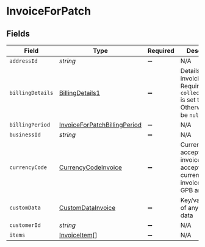 # InvoiceForPatch


## Fields

| Field                                                                                              | Type                                                                                               | Required                                                                                           | Description                                                                                        | Example                                                                                            |
| -------------------------------------------------------------------------------------------------- | -------------------------------------------------------------------------------------------------- | -------------------------------------------------------------------------------------------------- | -------------------------------------------------------------------------------------------------- | -------------------------------------------------------------------------------------------------- |
| `addressId`                                                                                        | *string*                                                                                           | :heavy_minus_sign:                                                                                 | N/A                                                                                                | add_01ghbm9egqcxtz4ap4dfg8dtaf                                                                     |
| `billingDetails`                                                                                   | [BillingDetails1](../../models/shared/billingdetails1.md)                                          | :heavy_minus_sign:                                                                                 | Details for invoicing. Required if `collection_mode` is set to `manual`. Otherwise must be `null`. |                                                                                                    |
| `billingPeriod`                                                                                    | [InvoiceForPatchBillingPeriod](../../models/shared/invoiceforpatchbillingperiod.md)                | :heavy_minus_sign:                                                                                 | N/A                                                                                                |                                                                                                    |
| `businessId`                                                                                       | *string*                                                                                           | :heavy_minus_sign:                                                                                 | N/A                                                                                                | biz_01ghbmaszjgjd47g5f3d9vw7hg                                                                     |
| `currencyCode`                                                                                     | [CurrencyCodeInvoice](../../models/shared/currencycodeinvoice.md)                                  | :heavy_minus_sign:                                                                                 | Currency codes accepted for invoice. Current accepted currencies for invoice: EUR, GPB and USD.    |                                                                                                    |
| `customData`                                                                                       | [CustomDataInvoice](../../models/shared/customdatainvoice.md)                                      | :heavy_minus_sign:                                                                                 | Key/value pairs of any custom data                                                                 |                                                                                                    |
| `customerId`                                                                                       | *string*                                                                                           | :heavy_minus_sign:                                                                                 | N/A                                                                                                | ctm_01ghbm8g2qxsjp07p5ywsy61cs                                                                     |
| `items`                                                                                            | [InvoiceItem](../../models/shared/invoiceitem.md)[]                                                | :heavy_minus_sign:                                                                                 | N/A                                                                                                |                                                                                                    |